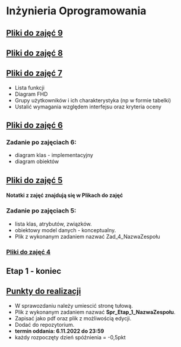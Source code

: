 # Inżynieria Oprogramowania

## [Pliki do zajęć 9](https://drive.google.com/drive/folders/1tZwLWGgnuJ6PgsQzgk0wujuKcmaKjqlm?usp=share_link)


## [Pliki do zajęć 8](https://drive.google.com/drive/folders/1b7j1TTj2CNyVN-TvV9IwAG3psxpttCPW?usp=sharing)

## [Pliki do zajęć 7](https://drive.google.com/drive/folders/1NU1jB9fJjjonBuNynJRLHZijLDz5LqX0?usp=share_link)
- Lista funkcji 
- Diagram FHD
- Grupy użytkowników i ich charakterystyka (np w formie tabelki)
- Ustalić wymagania względem interfejsu oraz kryteria oceny

## [Pliki do zajęć 6](https://drive.google.com/drive/folders/14UEDpeBJ8UoVwSHe9sRNPjkx5e2vIJEX?usp=sharing)
### Zadanie po zajęciach 6:
- diagram klas - implementacyjny
- diagram obiektów 

## [Pliki do zajęć 5](https://drive.google.com/drive/folders/1C8wZYiYghINdtimY4d8gH-_gZBWVgnYy?usp=share_link)
#### Notatki z zajęć znajdują się w Plikach do zajęć
### Zadanie po zajęciach 5:
- lista klas, atrybutów, związków.
- obiektowy model danych - konceptualny.
- Plik z wykonanym zadaniem nazwać Zad_4_NazwaZespołu

### [Pliki do zajęć 4](https://drive.google.com/drive/folders/1DbnnIB9qq1snhuoO76KqNReT16gCYRvr?usp=sharing)
## Etap 1 - koniec
## [Punkty do realizacji](Etap_1.pdf)

- W sprawozdaniu należy umiescić stronę tułową.
- Plik z wykonanym zadaniem nazwać **Spr_Etap_1_NazwaZespołu**. 
- Zapisać jako pdf oraz plik z możliwością edycji.
- Dodać do repozytorium.
- **termin oddania: 6.11.2022 do 23:59**
- każdy rozpoczęty dzień spóźnienia = -0,5pkt


